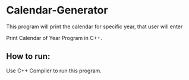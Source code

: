 # Calendar-Generator
This program will print the calendar for specific year, that user will enter

Print Calendar of Year Program in C++.

## How to run:
Use C++ Compiler to run this program.


